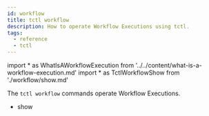 ```yaml
---
id: workflow
title: tctl workflow
description: How to operate Workflow Executions using tctl.
tags:
  - reference
  - tctl
---
```


<!-- prettier-ignore -->
import * as WhatIsAWorkflowExecution from '../../content/what-is-a-workflow-execution.md'
import * as TctlWorkflowShow from './workflow/show.md'

The `tctl workflow` commands operate <preview page={WhatIsAWorkflowExecution}>Workflow Executions</preview>.

- <preview page={TctlWorkflowShow}>show</preview>

